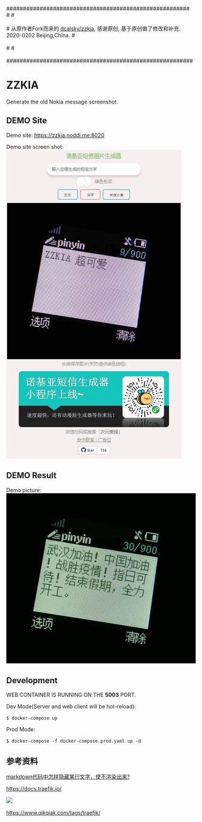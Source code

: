 \#\#\#\#\#\#\#\#\#\#\#\#\#\#\#\#\#\#\#\#\#\#\#\#\#\#\#\#\#\#\#\#\#\#\#\#\#\#\#\#\#\#\#\#\#\#\#\#\#\#\#\#\#\#\#
<br>\#                                                                                                          \#<br>
<br>\#   从原作者Fork而来的 [dcalsky/zzkia](https://github.com/dcalsky/zzkia), 感谢原创, 基于原创做了修改和补充.      2020-0202 Beijing,China.               \#<br>
<br>\#                                                                                                           \#<br>
<br>\#\#\#\#\#\#\#\#\#\#\#\#\#\#\#\#\#\#\#\#\#\#\#\#\#\#\#\#\#\#\#\#\#\#\#\#\#\#\#\#\#\#\#\#\#\#\#\#\#\#\#\#\#\#\#\#<br>
<!--注释，不会在浏览器中显示。-->
[^_^]:
    1
[>_<]:
    2
[>_>]:
    3
# ZZKIA

Generate the old Nokia message screenshot.

## DEMO Site

Demo site: https://zzkia.noddl.me:8020

Demo site screen shot: ![](./public/zzkia-01.png)

## DEMO Result 

Demo picture: ![](./public/whjyzgjy.png)

## Development

WEB CONTAINER IS RUNNING ON THE **5003** PORT.

Dev Mode(Server and web client will be hot-reload):

```
$ docker-compose up
```

Prod Mode:

```
$ docker-compose -f docker-compose.prod.yaml up -d
```
## 参考资料

[markdown代码中怎样隐藏某行文字，使不渲染出来?](https://www.cnblogs.com/yangzhou33/p/8438461.html)

https://docs.traefik.io/ 

![](https://docs.traefik.io/assets/img/traefik-architecture.png)

https://www.qikqiak.com/tags/traefik/


